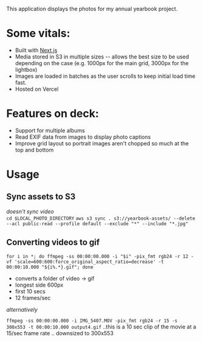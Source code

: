 This application displays the photos for my annual yearbook project.

# Some vitals:
- Built with [Next.js](https://nextjs.org/)
- Media stored in S3 in multiple sizes -- allows the best size to be used depending on the case (e.g. 1000px for the main grid, 3000px for the lightbox)
- Images are loaded in batches as the user scrolls to keep initial load time fast.
- Hosted on Vercel

# Features on deck:
- Support for multiple albums
- Read EXIF data from images to display photo captions
- Improve grid layout so portrait images aren't chopped so much at the top and bottom

# Usage

## Sync assets to S3
_doesn't sync video_  
`cd $LOCAL_PHOTO_DIRECTORY`
`aws s3 sync . s3://yearbook-assets/ --delete --acl public-read --profile default --exclude "*" --include "*.jpg"`

## Converting videos to gif
```
for i in *; do ffmpeg -ss 00:00:00.000 -i "$i" -pix_fmt rgb24 -r 12 -vf 'scale=600:600:force_original_aspect_ratio=decrease' -t 00:00:10.000 "${i%.*}.gif"; done
```

- converts a folder of video -> gif
- longest side 600px
- first 10 secs
- 12 frames/sec


_alternatively_

`ffmpeg -ss 00:00:00.000 -i IMG_5407.MOV -pix_fmt rgb24 -r 15 -s 300x553 -t 00:00:10.000 output4.gif`
..this is a 10 sec clip of the movie at a 15/sec frame rate .. downsized to 300x553